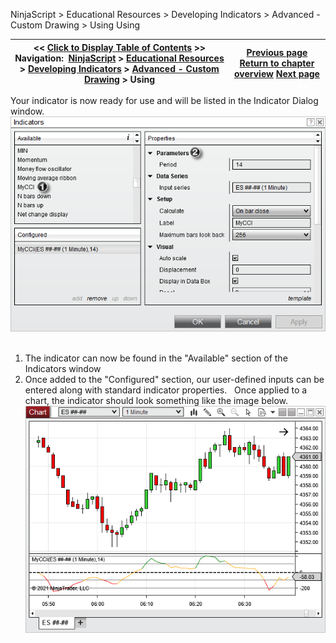 ﻿
NinjaScript > Educational Resources > Developing Indicators > Advanced - Custom Drawing > Using
Using

| << [Click to Display Table of Contents](using6.md) >> **Navigation:**     [NinjaScript](ninjascript-1.md) > [Educational Resources](educational_resources-1.md) > [Developing Indicators](developing_indicators-1.md) > [Advanced - Custom Drawing](advanced_-_custom_drawing-1.md) > Using | [Previous page](compiling6-1.md) [Return to chapter overview](advanced_-_custom_drawing-1.md) [Next page](advanced_-_custom_plot_colors_-1.md) |
| --- | --- |

Your indicator is now ready for use and will be listed in the Indicator Dialog window.
 
![MyCCIUsing1](mycciusing1.png)
 
1) The indicator can now be found in the "Available" section of the Indicators window
2) Once added to the "Configured" section, our user-defined inputs can be entered along with standard indicator properties.
 
Once applied to a chart, the indicator should look something like the image below.
 
![MyCCIUsing2](mycciusing2.png)
